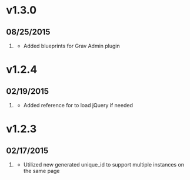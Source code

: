 # v1.3.0
## 08/25/2015

1. [](#improved)
    * Added blueprints for Grav Admin plugin

# v1.2.4
## 02/19/2015

1. [](#improved)
    * Added reference for to load jQuery if needed

# v1.2.3
## 02/17/2015

1. [](#improved)
    * Utilized new generated unique_id to support multiple instances on the same page

